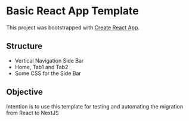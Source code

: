 # Basic React App Template

This project was bootstrapped with [Create React App](https://github.com/facebook/create-react-app).

## Structure

- Vertical Navigation Side Bar
- Home, Tab1 and Tab2
- Some CSS for the Side Bar

## Objective

Intention is to use this template for testing and automating the migration from React to NextJS